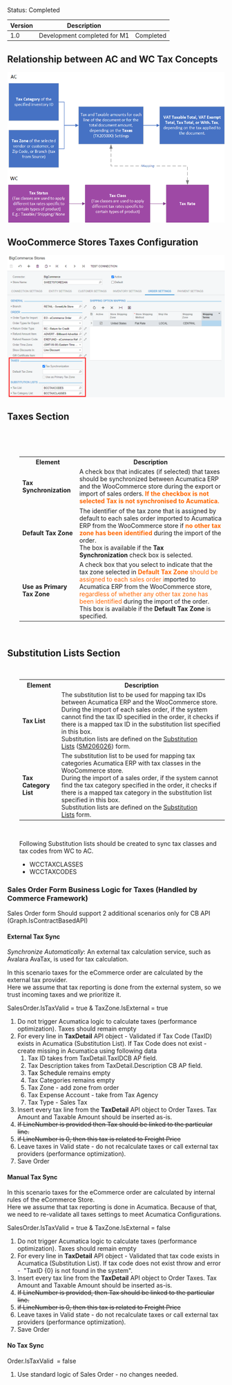 
<p>Status: Completed</p>
<table>
<thead>
<tr>
<th>
<div class="tablesorter-header-inner">
<div class="tablesorter-header-inner">
<div class="tablesorter-header-inner">
<div class="tablesorter-header-inner">Version</div></div></div></div></th>
<th>
<div class="tablesorter-header-inner">
<div class="tablesorter-header-inner">
<div class="tablesorter-header-inner">
<div class="tablesorter-header-inner">Description</div></div></div></div></th>
<th colspan="1">
<div class="tablesorter-header-inner">
<div class="tablesorter-header-inner">
<div class="tablesorter-header-inner">
<div class="tablesorter-header-inner">&nbsp;</div></div></div></div></th></tr></thead>
<tbody>
<tr>
<td>1.0</td>
<td>Development completed for M1</td>
<td colspan="1">Completed</td></tr></tbody></table>
<h2>Relationship between AC and WC Tax Concepts</h2>

![Screenshot](/Specifications/Spec%20Images/Tax1.png)

<h2>WooCommerce Stores Taxes Configuration</h2>

![Screenshot](/Specifications/Spec%20Images/Tax2.png)

<h2 class="wikiH2 separator">Taxes Section</h2>
<div class="section sH2" style="margin-left: 2.0em;">
<p>&nbsp;</p>
<p>&nbsp;</p>
<table>
<tbody>
<tr>
<th>Element</th>
<th>Description</th></tr>
<tr>
<td><strong>Tax Synchronization</strong></td>
<td>A check box that indicates (if selected) that taxes should be synchronized between Acumatica ERP and the WooCommerce store during the export or import of sales orders. <span style="color: rgb(255,102,0);"><strong>If the checkbox is not selected Tax is not synchronised to Acumatica.</strong></span></td></tr>
<tr>
<td><strong>Default Tax Zone</strong></td>
<td>The identifier of the tax zone that is assigned by default to each sales order imported to Acumatica ERP from the WooCommerce store if <span style="color: rgb(255,102,0);"><strong>no other tax zone has been identified</strong></span> during the import of the order.<br />The box is available if the&nbsp;<strong>Tax Synchronization</strong>&nbsp;check box is selected.</td></tr>
<tr>
<td><strong>Use as Primary Tax Zone</strong></td>
<td>A check box that you select to indicate that the tax zone selected in&nbsp;<span style="color: rgb(255,102,0);"><strong>Default Tax Zone</strong>&nbsp;should be assigned to each sales order i</span>mported to Acumatica ERP from the WooCommerce store,<span style="color: rgb(255,102,0);"> regardless of whether any other tax zone has been identified</span> during the import of the order.<br />This box is available if the&nbsp;<strong>Default Tax Zone</strong>&nbsp;is specified.</td></tr></tbody></table>
<p>&nbsp;</p></div>
<h2 class="wikiH2 separator">Substitution Lists Section</h2>
<div class="section sH2" style="margin-left: 2.0em;">
<p>&nbsp;</p>
<table>
<tbody>
<tr>
<th>Element</th>
<th>Description</th></tr>
<tr>
<td><strong>Tax List</strong></td>
<td>The substitution list to be used for mapping tax IDs between Acumatica ERP and the WooCommerce store.<br />During the import of each sales order, if the system cannot find the tax ID specified in the order, it checks if there is a mapped tax ID in the substitution list specified in this box.<br />Substitution lists are defined on the&nbsp;<a class="wikilink pagelink" href="http://dlk1pde165/AcumaticaDB21R1Beta2/(W(15))/Wiki/ShowWiki.aspx?wikiname=HelpRoot_FormReference&amp;PageID=e1b0125f-cb2f-4451-91af-c5eeaff3b5ac">Substitution Lists</a>&nbsp;(<a class="wikilink pagelink" href="http://dlk1pde165/AcumaticaDB21R1Beta2/?ScreenId=SM206026">SM206026</a>) form.</td></tr>
<tr>
<td><strong>Tax Category List</strong></td>
<td>The substitution list to be used for mapping tax categories Acumatica ERP with tax classes in the WooCommerce store.<br />During the import of a sales order, if the system cannot find the tax category specified in the order, it checks if there is a mapped tax category in the substitution list specified in this box.<br />Substitution lists are defined on the&nbsp;<a class="wikilink pagelink" href="http://dlk1pde165/AcumaticaDB21R1Beta2/(W(15))/Wiki/ShowWiki.aspx?wikiname=HelpRoot_FormReference&amp;PageID=e1b0125f-cb2f-4451-91af-c5eeaff3b5ac">Substitution Lists</a>&nbsp;form.</td></tr></tbody></table>
<p>&nbsp;</p>
<p>Following Substitution lists should be created to sync tax classes and tax codes from WC to AC.</p>
<ul>
<li>WCCTAXCLASSES</li>
<li>WCCTAXCODES</li></ul></div>
<h3>Sales Order Form Business Logic for Taxes (Handled by Commerce Framework)</h3>
<p>Sales Order form Should support 2 additional scenarios only for CB API (Graph.IsContractBasedAPI)</p>
<h4>External Tax Sync</h4>
<p><em>Synchronize Automatically</em><span>: An external tax calculation service, such as Avalara AvaTax, is used for tax calculation.</span></p>
<p><span>In this scenario taxes for the eCommerce order are calculated by the external tax provider.<br />Here we assume that tax reporting is done from the external system, so we trust incoming taxes and we prioritize it.</span></p>
<p>SalesOrder.IsTaxValid = true &amp; TaxZone.IsExternal = true</p>
<ol>
<li>Do not trigger Acumatica logic to calculate taxes (performance optimization). Taxes should remain empty</li>
<li>For every line in&nbsp;<strong>TaxDetail</strong>&nbsp;API object&nbsp;- Validated if Tax Code (TaxID) exists in Acumatica (Substitution List).&nbsp;If Tax Code does not exist - create missing in Acumatica using following data
<ol>
<li>Tax ID&nbsp;takes from TaxDetail.TaxIDCB AP field.</li>
<li>Tax Description takes from TaxDetail.Description CB AP field.</li>
<li><span style="color: rgb(0,0,0);">Tax Schedule</span>&nbsp;remains empty</li>
<li>Tax Categories remains empty</li>
<li>Tax Zone - add zone from order</li>
<li>Tax Expense Account - take from Tax Agency</li>
<li>Tax Type - Sales Tax</li></ol></li>
<li>Insert every tax line from the&nbsp;<strong>TaxDetail</strong>&nbsp;API object to Order Taxes. Tax Amount and Taxable Amount should be inserted as-is.</li>
<li><s>If LineNumber is provided then Tax should be linked to the particular line.</s></li>
<li><s>if LineNumber is&nbsp;0, then this tax is related to Freight Price</s></li>
<li>Leave taxes in Valid state - do not recalculate taxes or call external tax providers (performance optimization).</li>
<li>Save Order</li></ol>
<h4>Manual Tax Sync</h4>
<p>In this scenario taxes for the eCommerce order are calculated by internal rules of the eCommerce Store.&nbsp;<br />Here we assume that tax reporting is done in Acumatica. Because of that, we need to re-validate all taxes settings to meet Acumatica Configurations.</p>
<p>SalesOrder.IsTaxValid = true &amp; TaxZone.IsExternal = false</p>
<ol>
<li>Do not trigger Acumatica logic to calculate taxes (performance optimization). Taxes should remain empty</li>
<li>For every line in&nbsp;<strong>TaxDetail</strong>&nbsp;API object&nbsp;- Validated that tax code exists in Acumatica (Substitution List). If tax code does not exist throw and error -&nbsp; &quot;TaxID&nbsp;{0} is not found in the system&quot;.</li>
<li>Insert every tax line from the&nbsp;<strong>TaxDetail</strong>&nbsp;API object to Order Taxes. Tax Amount and Taxable Amount should be inserted as-is.</li>
<li><s>If LineNumber is provided, then Tax should be linked to the particular line.</s></li>
<li><s>if LineNumber is&nbsp;0, then this tax is related to Freight Price</s></li>
<li>Leave taxes in Valid state - do not recalculate taxes or call external tax providers&nbsp;(performance optimization).</li>
<li>Save Order</li></ol>
<h4>No Tax&nbsp;Sync</h4>
<p>Order.IsTaxValid&nbsp; = false</p>
<ol>
<li>Use standard logic of Sales Order - no changes needed.</li></ol>
<p>&nbsp;</p>
<p>&nbsp;</p>
<p>&nbsp;</p>
<p>&nbsp;</p>
